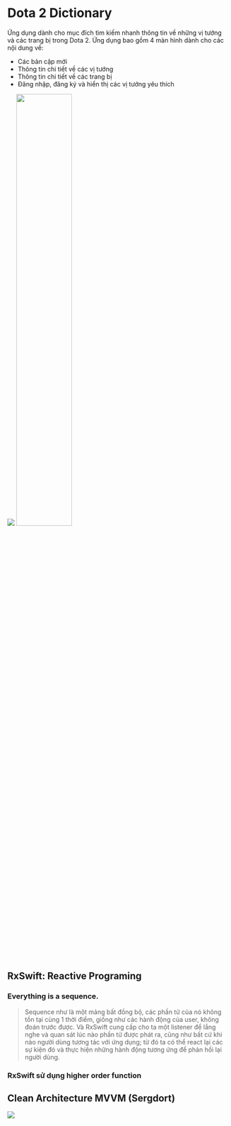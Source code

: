 # Dota 2 Dictionary
Ứng dụng dành cho mục đích tìm kiếm nhanh thông tin về những vị tướng và các trang bị trong Dota 2.
Ứng dụng bao gồm 4 màn hình dành cho các nội dung về:
 - Các bản cập mới
 - Thông tin chi tiết về các vị tướng
 - Thông tin chi tiết về các trang bị
 - Đăng nhập, đăng ký và hiển thị các vị tướng yêu thích

![](https://raw.githubusercontent.com/hhg21011998plus/dota2dic/master/Simulator%20Screen%20Shot%20-%20iPhone%2011%20-%202021-12-30%20at%2014.09.41.png)
<img src="https://raw.githubusercontent.com/hhg21011998plus/dota2dic/master/Files/Simulator%20Screen%20Shot%20-%20iPhone%2011%20-%202021-12-30%20at%2014.14.36.png" width="50%" height="50%">


## RxSwift: Reactive Programing
### Everything is a sequence.
> Sequence như là một mảng bất đồng bộ, các phần tử của nó không tồn tại cùng 1 thời điểm, giống như các hành động của user, không đoán trước được. Và RxSwift cung cấp cho ta một listener để lắng nghe và quan sát lúc nào phần tử được phát ra, cũng như bất cứ khi nào người dùng tương tác với ứng dụng; từ đó ta có thể react lại các sự kiện đó và thực hiện những hành động tương ứng để phản hồi lại người dùng.
### RxSwift sử dụng higher order function


## Clean Architecture MVVM (Sergdort)
![](https://raw.githubusercontent.com/sergdort/CleanArchitectureRxSwift/master/Architecture/Modules.png)
